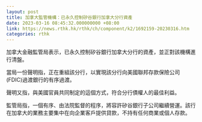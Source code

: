 ```yaml
---
layout: post
title: 加拿大監管機構：已永久控制矽谷銀行加拿大分行資產
date: 2023-03-16 08:45:32.000000000 +08:00
link: https://news.rthk.hk/rthk/ch/component/k2/1692159-20230316.htm
categories: rthk
---
```


加拿大金融監管局表示，已永久控制矽谷銀行加拿大分行的資產，並正對該機構進行清盤。

當局一份聲明指，正在重組該分行，以實現該分行向美國聯邦存款保險公司(FDIC)過渡銀行的有序過渡。

聲明又指，與美國官員共同制定的這個方式，符合分行債權人的最佳利益。

監管局指，一個有序、由法院監督的程序，將容許矽谷銀行子公司繼續營運。該行在加拿大的業務主要集中在向企業客戶提供貸款，不持有任何商業或個人存款。
